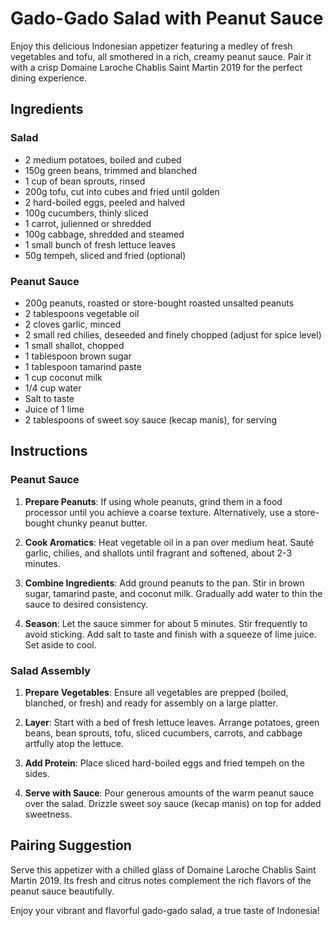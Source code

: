 # Gado-Gado Salad with Peanut Sauce

Enjoy this delicious Indonesian appetizer featuring a medley of fresh vegetables and tofu, all smothered in a rich, creamy peanut sauce. Pair it with a crisp Domaine Laroche Chablis Saint Martin 2019 for the perfect dining experience.

## Ingredients

### Salad
- 2 medium potatoes, boiled and cubed
- 150g green beans, trimmed and blanched
- 1 cup of bean sprouts, rinsed
- 200g tofu, cut into cubes and fried until golden
- 2 hard-boiled eggs, peeled and halved
- 100g cucumbers, thinly sliced
- 1 carrot, julienned or shredded
- 100g cabbage, shredded and steamed
- 1 small bunch of fresh lettuce leaves
- 50g tempeh, sliced and fried (optional)

### Peanut Sauce
- 200g peanuts, roasted or store-bought roasted unsalted peanuts
- 2 tablespoons vegetable oil
- 2 cloves garlic, minced
- 2 small red chilies, deseeded and finely chopped (adjust for spice level)
- 1 small shallot, chopped
- 1 tablespoon brown sugar
- 1 tablespoon tamarind paste
- 1 cup coconut milk
- 1/4 cup water
- Salt to taste
- Juice of 1 lime
- 2 tablespoons of sweet soy sauce (kecap manis), for serving

## Instructions

### Peanut Sauce
1. **Prepare Peanuts**: If using whole peanuts, grind them in a food processor until you achieve a coarse texture. Alternatively, use a store-bought chunky peanut butter.
   
2. **Cook Aromatics**: Heat vegetable oil in a pan over medium heat. Sauté garlic, chilies, and shallots until fragrant and softened, about 2-3 minutes.

3. **Combine Ingredients**: Add ground peanuts to the pan. Stir in brown sugar, tamarind paste, and coconut milk. Gradually add water to thin the sauce to desired consistency.

4. **Season**: Let the sauce simmer for about 5 minutes. Stir frequently to avoid sticking. Add salt to taste and finish with a squeeze of lime juice. Set aside to cool.

### Salad Assembly
1. **Prepare Vegetables**: Ensure all vegetables are prepped (boiled, blanched, or fresh) and ready for assembly on a large platter.

2. **Layer**: Start with a bed of fresh lettuce leaves. Arrange potatoes, green beans, bean sprouts, tofu, sliced cucumbers, carrots, and cabbage artfully atop the lettuce.

3. **Add Protein**: Place sliced hard-boiled eggs and fried tempeh on the sides.

4. **Serve with Sauce**: Pour generous amounts of the warm peanut sauce over the salad. Drizzle sweet soy sauce (kecap manis) on top for added sweetness.

## Pairing Suggestion
Serve this appetizer with a chilled glass of Domaine Laroche Chablis Saint Martin 2019. Its fresh and citrus notes complement the rich flavors of the peanut sauce beautifully.

Enjoy your vibrant and flavorful gado-gado salad, a true taste of Indonesia!